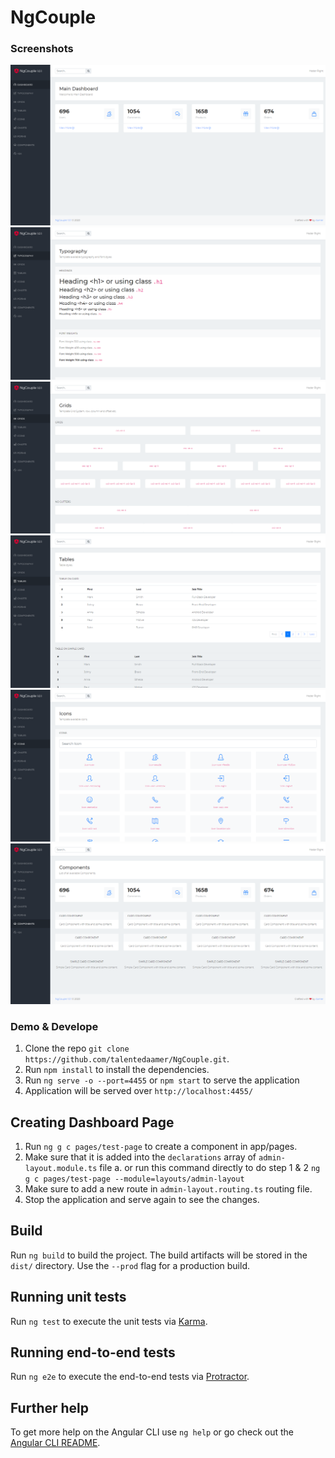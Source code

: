 # NgCouple

### Screenshots
![Dashboard](https://raw.githubusercontent.com/talentedaamer/NgCouple/master/screenshots/NgCouple-01.png)
![Typography](https://raw.githubusercontent.com/talentedaamer/NgCouple/master/screenshots/NgCouple-02.png)
![Grids](https://raw.githubusercontent.com/talentedaamer/NgCouple/master/screenshots/NgCouple-03.png)
![Tables](https://raw.githubusercontent.com/talentedaamer/NgCouple/master/screenshots/NgCouple-04.png)
![Icons](https://raw.githubusercontent.com/talentedaamer/NgCouple/master/screenshots/NgCouple-05.png)
![Components](https://raw.githubusercontent.com/talentedaamer/NgCouple/master/screenshots/NgCouple-06.png)

### Demo & Develope
1. Clone the repo `git clone https://github.com/talentedaamer/NgCouple.git`.
2. Run `npm install` to install the dependencies.
3. Run `ng serve -o --port=4455` or `npm start` to serve the application
4. Application will be served over `http://localhost:4455/`

## Creating Dashboard Page
1. Run `ng g c pages/test-page` to create a component in app/pages.
2. Make sure that it is added into the `declarations` array of `admin-layout.module.ts` file
    a. or run this command directly to do step 1 & 2 `ng g c pages/test-page --module=layouts/admin-layout`
3. Make sure to add a new route in `admin-layout.routing.ts` routing file.
4. Stop the application and serve again to see the changes.

## Build

Run `ng build` to build the project. The build artifacts will be stored in the `dist/` directory. Use the `--prod` flag for a production build.

## Running unit tests

Run `ng test` to execute the unit tests via [Karma](https://karma-runner.github.io).

## Running end-to-end tests

Run `ng e2e` to execute the end-to-end tests via [Protractor](http://www.protractortest.org/).

## Further help

To get more help on the Angular CLI use `ng help` or go check out the [Angular CLI README](https://github.com/angular/angular-cli/blob/master/README.md).
